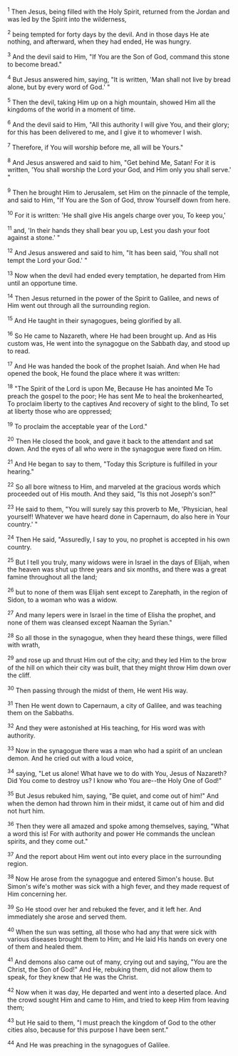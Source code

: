 <sup>1</sup> 
Then Jesus, being filled with the Holy Spirit, returned from the Jordan and was led by the Spirit into the wilderness, 

<sup>2</sup> 
being tempted for forty days by the devil. And in those days He ate nothing, and afterward, when they had ended, He was hungry. 

<sup>3</sup> 
And the devil said to Him, "If You are the Son of God, command this stone to become bread." 

<sup>4</sup> 
But Jesus answered him, saying, "It is written, 'Man shall not live by bread alone, but by every word of God.' " 

<sup>5</sup> 
Then the devil, taking Him up on a high mountain, showed Him all the kingdoms of the world in a moment of time. 

<sup>6</sup> 
And the devil said to Him, "All this authority I will give You, and their glory; for this has been delivered to me, and I give it to whomever I wish. 

<sup>7</sup> 
Therefore, if You will worship before me, all will be Yours." 

<sup>8</sup> 
And Jesus answered and said to him, "Get behind Me, Satan! For it is written, 'You shall worship the Lord your God, and Him only you shall serve.' " 

<sup>9</sup> 
Then he brought Him to Jerusalem, set Him on the pinnacle of the temple, and said to Him, "If You are the Son of God, throw Yourself down from here. 

<sup>10</sup> 
For it is written: 'He shall give His angels charge over you, To keep you,' 

<sup>11</sup> 
and, 'In their hands they shall bear you up, Lest you dash your foot against a stone.' " 

<sup>12</sup> 
And Jesus answered and said to him, "It has been said, 'You shall not tempt the Lord your God.' " 

<sup>13</sup> 
Now when the devil had ended every temptation, he departed from Him until an opportune time.

<sup>14</sup> 
Then Jesus returned in the power of the Spirit to Galilee, and news of Him went out through all the surrounding region. 

<sup>15</sup> 
And He taught in their synagogues, being glorified by all.

<sup>16</sup> 
So He came to Nazareth, where He had been brought up. And as His custom was, He went into the synagogue on the Sabbath day, and stood up to read. 

<sup>17</sup> 
And He was handed the book of the prophet Isaiah. And when He had opened the book, He found the place where it was written: 

<sup>18</sup> 
"The Spirit of the Lord is upon Me, Because He has anointed Me To preach the gospel to the poor; He has sent Me to heal the brokenhearted, To proclaim liberty to the captives And recovery of sight to the blind, To set at liberty those who are oppressed; 

<sup>19</sup> 
To proclaim the acceptable year of the Lord." 

<sup>20</sup> 
Then He closed the book, and gave it back to the attendant and sat down. And the eyes of all who were in the synagogue were fixed on Him. 

<sup>21</sup> 
And He began to say to them, "Today this Scripture is fulfilled in your hearing." 

<sup>22</sup> 
So all bore witness to Him, and marveled at the gracious words which proceeded out of His mouth. And they said, "Is this not Joseph's son?" 

<sup>23</sup> 
He said to them, "You will surely say this proverb to Me, 'Physician, heal yourself! Whatever we have heard done in Capernaum, do also here in Your country.' " 

<sup>24</sup> 
Then He said, "Assuredly, I say to you, no prophet is accepted in his own country. 

<sup>25</sup> 
But I tell you truly, many widows were in Israel in the days of Elijah, when the heaven was shut up three years and six months, and there was a great famine throughout all the land; 

<sup>26</sup> 
but to none of them was Elijah sent except to Zarephath, in the region of Sidon, to a woman who was a widow. 

<sup>27</sup> 
And many lepers were in Israel in the time of Elisha the prophet, and none of them was cleansed except Naaman the Syrian." 

<sup>28</sup> 
So all those in the synagogue, when they heard these things, were filled with wrath, 

<sup>29</sup> 
and rose up and thrust Him out of the city; and they led Him to the brow of the hill on which their city was built, that they might throw Him down over the cliff. 

<sup>30</sup> 
Then passing through the midst of them, He went His way.

<sup>31</sup> 
Then He went down to Capernaum, a city of Galilee, and was teaching them on the Sabbaths. 

<sup>32</sup> 
And they were astonished at His teaching, for His word was with authority. 

<sup>33</sup> 
Now in the synagogue there was a man who had a spirit of an unclean demon. And he cried out with a loud voice, 

<sup>34</sup> 
saying, "Let us alone! What have we to do with You, Jesus of Nazareth? Did You come to destroy us? I know who You are--the Holy One of God!" 

<sup>35</sup> 
But Jesus rebuked him, saying, "Be quiet, and come out of him!" And when the demon had thrown him in their midst, it came out of him and did not hurt him. 

<sup>36</sup> 
Then they were all amazed and spoke among themselves, saying, "What a word this is! For with authority and power He commands the unclean spirits, and they come out." 

<sup>37</sup> 
And the report about Him went out into every place in the surrounding region.

<sup>38</sup> 
Now He arose from the synagogue and entered Simon's house. But Simon's wife's mother was sick with a high fever, and they made request of Him concerning her. 

<sup>39</sup> 
So He stood over her and rebuked the fever, and it left her. And immediately she arose and served them.

<sup>40</sup> 
When the sun was setting, all those who had any that were sick with various diseases brought them to Him; and He laid His hands on every one of them and healed them. 

<sup>41</sup> 
And demons also came out of many, crying out and saying, "You are the Christ, the Son of God!" And He, rebuking them, did not allow them to speak, for they knew that He was the Christ.

<sup>42</sup> 
Now when it was day, He departed and went into a deserted place. And the crowd sought Him and came to Him, and tried to keep Him from leaving them; 

<sup>43</sup> 
but He said to them, "I must preach the kingdom of God to the other cities also, because for this purpose I have been sent." 

<sup>44</sup> 
And He was preaching in the synagogues of Galilee.